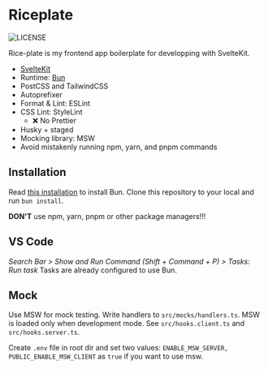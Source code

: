 # Riceplate

![LICENSE](https://img.shields.io/badge/license-MIT-blue.svg?maxAge=43200)

Rice-plate is my frontend app boilerplate for developping with SvelteKit.

- [SvelteKit](https://kit.svelte.jp/)
- Runtime: [Bun](https://github.com/oven-sh/bun?tab=readme-ov-file)
- PostCSS and TailwindCSS
- Autoprefixer
- Format & Lint: ESLint
- CSS Lint: StyleLint
  - ❌ No Prettier
- Husky + staged
- Mocking library: MSW
- Avoid mistakenly running npm, yarn, and pnpm commands

## Installation

Read [this installation](https://bun.sh/docs/installation) to install Bun. Clone this repository to your local and run `bun install`.

**DON'T** use npm, yarn, pnpm or other package managers!!!

## VS Code

*Search Bar > Show and Run Command (Shift + Command + P) > Tasks: Run task*
Tasks are already configured to use Bun.

## Mock

Use MSW for mock testing. Write handlers to `src/mocks/handlers.ts`. MSW is loaded only when development mode. See `src/hooks.client.ts` and `src/hooks.server.ts`.

Create `.env` file in root dir and set two values: `ENABLE_MSW_SERVER, PUBLIC_ENABLE_MSW_CLIENT` as `true` if you want to use msw.
